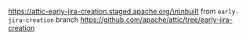 https://attic-early-jira-creation.staged.apache.org/\n\nbuilt from `early-jira-creation` branch https://github.com/apache/attic/tree/early-jira-creation
